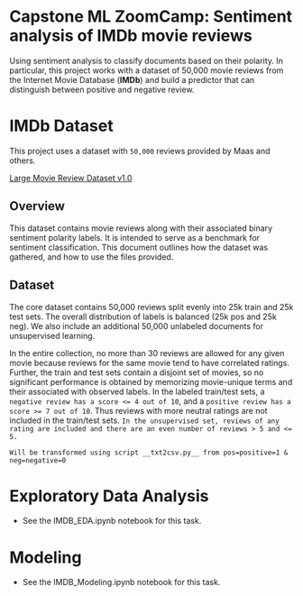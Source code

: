 # Capstone ML ZoomCamp: Sentiment analysis of IMDb movie reviews

Using sentiment analysis to classify documents based on their polarity. In particular, this project works with a dataset of 50,000 movie reviews from the Internet Movie Database (__IMDb__) and build a predictor that can distinguish between positive and negative review.

# IMDb Dataset

This project uses a dataset with `50,000` reviews provided by Maas and others.

[Large Movie Review Dataset v1.0](http://ai.stanford.edu/~amaas/data/sentiment/)

## Overview
This dataset contains movie reviews along with their associated binary sentiment polarity labels. It is intended to serve as a benchmark for sentiment classification. This document outlines how the dataset was gathered, and how to use the files provided.

## Dataset
The core dataset contains 50,000 reviews split evenly into 25k train and 25k test sets. The overall distribution of labels is balanced (25k pos and 25k neg). We also include an additional 50,000 unlabeled documents for unsupervised learning.

In the entire collection, no more than 30 reviews are allowed for any given movie because reviews for the same movie tend to have correlated ratings. Further, the train and test sets contain a disjoint set of movies, so no significant performance is obtained by memorizing movie-unique terms and their associated with observed labels. In the labeled train/test sets, a `negative review has a score <= 4 out of 10`, and a `positive review has a score >= 7 out of 10`. Thus reviews with more neutral ratings are not included in the train/test sets. `In the unsupervised set, reviews of any rating are included and there are an even number of reviews > 5 and <= 5.`

`Will be transformed using script __txt2csv.py__ from pos=positive=1 & neg=negative=0`

# Exploratory Data Analysis

* See the IMDB_EDA.ipynb notebook for this task.

# Modeling 

* See the IMDB_Modeling.ipynb notebook for this task.

